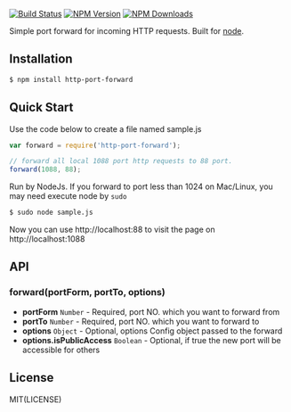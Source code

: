 
[![Build Status][build-status]][build-url] 
[![NPM Version][npm-version]][npm-url] 
[![NPM Downloads][npm-downloads-image]][npm-url]

Simple port forward for incoming HTTP requests. Built for [node](http://nodejs.org).
  
## Installation

```bash
$ npm install http-port-forward
```

## Quick Start

Use the code below to create a file named sample.js

```js
var forward = require('http-port-forward');

// forward all local 1088 port http requests to 88 port.
forward(1088, 88);
```

Run by NodeJs. If you forward to port less than 1024 on Mac/Linux, you may need execute node by `sudo`

```bash
$ sudo node sample.js
```

Now you can use http://localhost:88 to visit the page on http://localhost:1088

## API

### forward(portForm, portTo, options)

- **portForm** `Number` - Required, port NO. which you want to forward from
- **portTo** `Number` - Required, port NO. which you want to forward to
- **options** `Object` - Optional, options Config object passed to the forward
- **options.isPublicAccess** `Boolean` - Optional, if true the new port will be accessible for others

## License

MIT(LICENSE)

[build-status]: https://api.travis-ci.org/meicj/node-http-port-forward.svg?branch=master&style=flat
[build-url]: https://travis-ci.org/meicj/node-http-port-forward
[npm-version]: https://img.shields.io/npm/v/http-port-forward.svg?label=npm%20package
[npm-url]: https://npmjs.org/package/http-port-forward
[npm-downloads-image]: https://img.shields.io/npm/dm/http-port-forward.svg?label=npm%20downloads